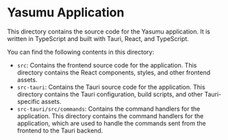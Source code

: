 # Yasumu Application

This directory contains the source code for the Yasumu application. It is written in TypeScript and built with Tauri, React, and TypeScript.

You can find the following contents in this directory:

- `src`: Contains the frontend source code for the application. This directory contains the React components, styles, and other frontend assets.
- `src-tauri`: Contains the Tauri source code for the application. This directory contains the Tauri configuration, build scripts, and other Tauri-specific assets.
- `src-tauri/src/commands`: Contains the command handlers for the application. This directory contains the command handlers for the application, which are used to handle the commands sent from the frontend to the Tauri backend.
